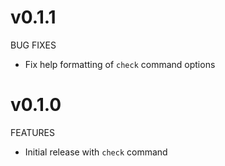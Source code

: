 # v0.1.1

BUG FIXES

* Fix help formatting of `check` command options

# v0.1.0

FEATURES

* Initial release with `check` command
